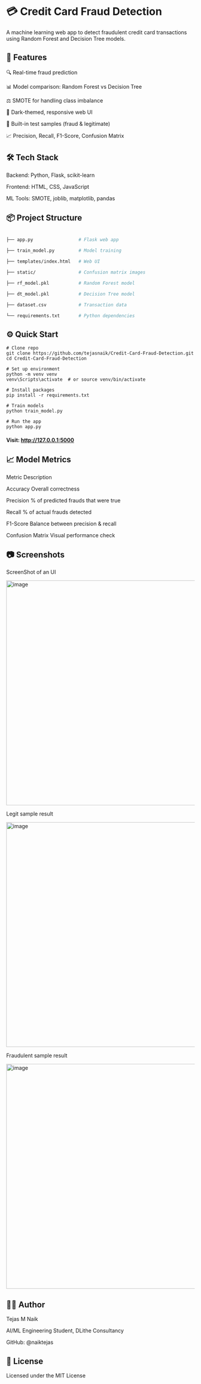 # 💳 Credit Card Fraud Detection
A machine learning web app to detect fraudulent credit card transactions using Random Forest and Decision Tree models.

## 🚀 Features
🔍 Real-time fraud prediction

📊 Model comparison: Random Forest vs Decision Tree

⚖️ SMOTE for handling class imbalance

🎨 Dark-themed, responsive web UI

🧪 Built-in test samples (fraud & legitimate)

📈 Precision, Recall, F1-Score, Confusion Matrix

## 🛠️ Tech Stack
Backend: Python, Flask, scikit-learn

Frontend: HTML, CSS, JavaScript

ML Tools: SMOTE, joblib, matplotlib, pandas

## 📦 Project Structure
```bash

├── app.py                 # Flask web app

├── train_model.py         # Model training

├── templates/index.html   # Web UI

├── static/                # Confusion matrix images

├── rf_model.pkl           # Random Forest model

├── dt_model.pkl           # Decision Tree model

├── dataset.csv            # Transaction data

└── requirements.txt       # Python dependencies
```

## ⚙️ Quick Start
```
# Clone repo
git clone https://github.com/tejasnaik/Credit-Card-Fraud-Detection.git
cd Credit-Card-Fraud-Detection

# Set up environment
python -m venv venv
venv\Scripts\activate  # or source venv/bin/activate

# Install packages
pip install -r requirements.txt

# Train models
python train_model.py

# Run the app
python app.py
```
#### Visit: http://127.0.0.1:5000

## 📈 Model Metrics
Metric	Description

Accuracy	Overall correctness

Precision	% of predicted frauds that were true

Recall	% of actual frauds detected

F1-Score	Balance between precision & recall

Confusion Matrix	Visual performance check

## 📷 Screenshots

ScreenShot of an UI

<img width="750" height="600" alt="image" src="https://github.com/user-attachments/assets/de4f9316-ed70-49d6-9924-71c31d3c187d" />

Legit sample result

<img width="750" height="600" alt="image" src="https://github.com/user-attachments/assets/7da93d61-b4a3-48d6-9d41-b79766872c99" />

Fraudulent sample result

<img width="750" height="600" alt="image" src="https://github.com/user-attachments/assets/80d28eb1-98af-421f-a3fd-d73f1b5d6997" />




## 👨‍💻 Author
Tejas M Naik

AI/ML Engineering Student, DLithe Consultancy

GitHub: @naiktejas

## 📝 License
Licensed under the MIT License

